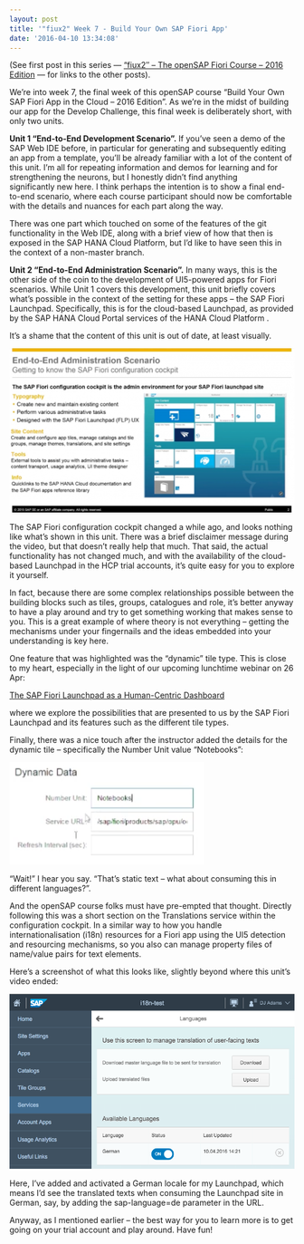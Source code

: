 ```yaml
---
layout: post
title: '"fiux2" Week 7 - Build Your Own SAP Fiori App'
date: '2016-04-10 13:34:08'
---
```



(See first post in this series — [“fiux2″ – The openSAP Fiori Course – 2016 Edition](/2016/03/04/fiux2-the-opensap-fiori-course-2016-edition/) — for links to the other posts).

We’re into week 7, the final week of this openSAP course “Build Your Own SAP Fiori App in the Cloud – 2016 Edition”. As we’re in the midst of building our app for the Develop Challenge, this final week is deliberately short, with only two units.

**Unit 1 “End-to-End Development Scenario”.** If you’ve seen a demo of the SAP Web IDE before, in particular for generating and subsequently editing an app from a template, you’ll be already familiar with a lot of the content of this unit. I’m all for repeating information and demos for learning and for strengthening the neurons, but I honestly didn’t find anything significantly new here. I think perhaps the intention is to show a final end-to-end scenario, where each course participant should now be comfortable with the details and nuances for each part along the way.

There was one part which touched on some of the features of the git functionality in the Web IDE, along with a brief view of how that then is exposed in the SAP HANA Cloud Platform, but I’d like to have seen this in the context of a non-master branch.

**Unit 2 “End-to-End Administration Scenario”.** In many ways, this is the other side of the coin to the development of UI5-powered apps for Fiori scenarios. While Unit 1 covers this development, this unit briefly covers what’s possible in the context of the setting for these apps – the SAP Fiori Launchpad. Specifically, this is for the cloud-based Launchpad, as provided by the SAP HANA Cloud Portal services of the HANA Cloud Platform .

It’s a shame that the content of this unit is out of date, at least visually.

[![Screen Shot 2016-04-10 at 13.28.42](/content/images/2016/04/Screen-Shot-2016-04-10-at-13.28.42-1024x589.png)](/content/images/2016/04/Screen-Shot-2016-04-10-at-13.28.42.png)

The SAP Fiori configuration cockpit changed a while ago, and looks nothing like what’s shown in this unit. There was a brief disclaimer message during the video, but that doesn’t really help that much. That said, the actual functionality has not changed much, and with the availability of the cloud-based Launchpad in the HCP trial accounts, it’s quite easy for you to explore it yourself.

In fact, because there are some complex relationships possible between the building blocks such as tiles, groups, catalogues and role, it’s better anyway to have a play around and try to get something working that makes sense to you. This is a great example of where theory is not everything – getting the mechanisms under your fingernails and the ideas embedded into your understanding is key here.

One feature that was highlighted was the “dynamic” tile type. This is close to my heart, especially in the light of our upcoming lunchtime webinar on 26 Apr:

[The SAP Fiori Launchpad as a Human-Centric Dashboard](http://www.bluefinsolutions.com/events/the-sap-fiori-launchpad-as-a-human-centric-dashboa)

where we explore the possibilities that are presented to us by the SAP Fiori Launchpad and its features such as the different tile types.

Finally, there was a nice touch after the instructor added the details for the dynamic tile – specifically the Number Unit value “Notebooks”:

[![Screen Shot 2016-04-10 at 14.23.34](/content/images/2016/04/Screen-Shot-2016-04-10-at-14.23.34.png)](/content/images/2016/04/Screen-Shot-2016-04-10-at-14.23.34.png)

“Wait!” I hear you say. “That’s static text – what about consuming this in different languages?”.

And the openSAP course folks must have pre-empted that thought. Directly following this was a short section on the Translations service within the configuration cockpit. In a similar way to how you handle internationalisation (i18n) resources for a Fiori app using the UI5 detection and resourcing mechanisms, so you also can manage property files of name/value pairs for text elements.

Here’s a screenshot of what this looks like, slightly beyond where this unit’s video ended:

[![Screen Shot 2016-04-10 at 14.25.15](/content/images/2016/04/Screen-Shot-2016-04-10-at-14.25.15.png)](/content/images/2016/04/Screen-Shot-2016-04-10-at-14.25.15.png)

Here, I’ve added and activated a German locale for my Launchpad, which means I’d see the translated texts when consuming the Launchpad site in German, say, by adding the sap-language=de parameter in the URL.

Anyway, as I mentioned earlier – the best way for you to learn more is to get going on your trial account and play around. Have fun!

<div class="entry-content"> 

</div> 



